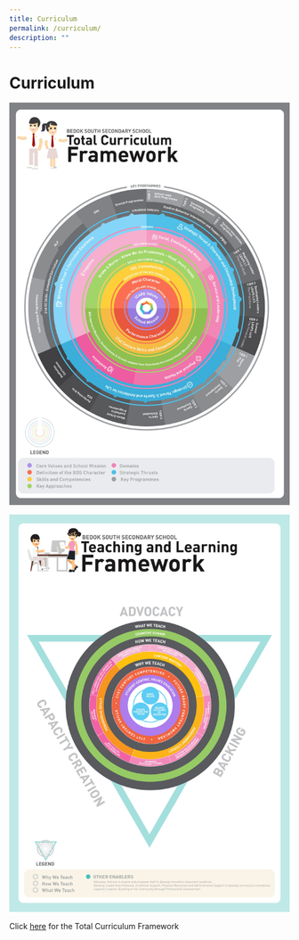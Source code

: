 ```yaml
---
title: Curriculum
permalink: /curriculum/
description: ""
---
```

Curriculum
==========


![BDS - Total Curriculum Framework](/images/BDS-Total%20Curriculum%20Framework%20PDF.jpg)

![Teaching and Learning Framework](/images/Teaching%20and%20Learning%20Framework.jpg)

Click [here](/files/BDS%20Total%20Curriculum%20Framework.pdf) for the Total Curriculum Framework